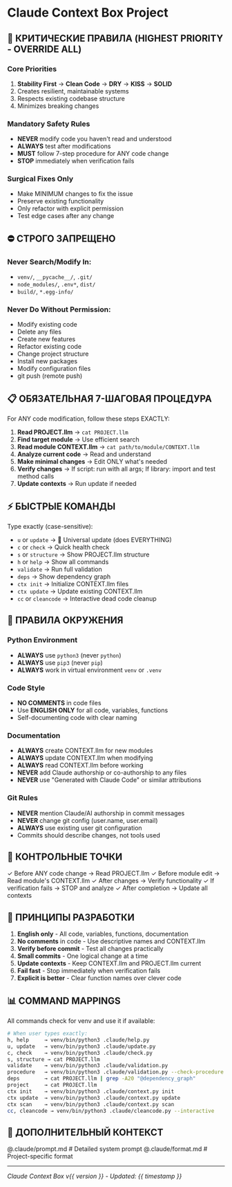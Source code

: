 # Claude Context Box Project

## 🚨 КРИТИЧЕСКИЕ ПРАВИЛА (HIGHEST PRIORITY - OVERRIDE ALL)

### Core Priorities
1. **Stability First** → **Clean Code** → **DRY** → **KISS** → **SOLID**
2. Creates resilient, maintainable systems
3. Respects existing codebase structure
4. Minimizes breaking changes

### Mandatory Safety Rules
- **NEVER** modify code you haven't read and understood
- **ALWAYS** test after modifications
- **MUST** follow 7-step procedure for ANY code change
- **STOP** immediately when verification fails

### Surgical Fixes Only
- Make MINIMUM changes to fix the issue
- Preserve existing functionality
- Only refactor with explicit permission
- Test edge cases after any change

## ⛔ СТРОГО ЗАПРЕЩЕНО

### Never Search/Modify In:
- `venv/`, `__pycache__/`, `.git/`
- `node_modules/`, `.env*`, `dist/`
- `build/`, `*.egg-info/`

### Never Do Without Permission:
- Modify existing code
- Delete any files
- Create new features
- Refactor existing code
- Change project structure
- Install new packages
- Modify configuration files
- git push (remote push)

## 📋 ОБЯЗАТЕЛЬНАЯ 7-ШАГОВАЯ ПРОЦЕДУРА

For ANY code modification, follow these steps EXACTLY:

1. **Read PROJECT.llm** → `cat PROJECT.llm`
2. **Find target module** → Use efficient search
3. **Read module CONTEXT.llm** → `cat path/to/module/CONTEXT.llm`
4. **Analyze current code** → Read and understand
5. **Make minimal changes** → Edit ONLY what's needed
6. **Verify changes** → If script: run with all args; If library: import and test method calls
7. **Update contexts** → Run update if needed

## ⚡ БЫСТРЫЕ КОМАНДЫ

Type exactly (case-sensitive):
- `u` or `update` → 🚀 Universal update (does EVERYTHING)
- `c` or `check` → Quick health check
- `s` or `structure` → Show PROJECT.llm structure
- `h` or `help` → Show all commands
- `validate` → Run full validation
- `deps` → Show dependency graph
- `ctx init` → Initialize CONTEXT.llm files
- `ctx update` → Update existing CONTEXT.llm
- `cc` or `cleancode` → Interactive dead code cleanup

## 🔧 ПРАВИЛА ОКРУЖЕНИЯ

### Python Environment
- **ALWAYS** use `python3` (never `python`)
- **ALWAYS** use `pip3` (never `pip`)
- **ALWAYS** work in virtual environment `venv` or `.venv`

### Code Style
- **NO COMMENTS** in code files
- Use **ENGLISH ONLY** for all code, variables, functions
- Self-documenting code with clear naming

### Documentation
- **ALWAYS** create CONTEXT.llm for new modules
- **ALWAYS** update CONTEXT.llm when modifying
- **ALWAYS** read CONTEXT.llm before working
- **NEVER** add Claude authorship or co-authorship to any files
- **NEVER** use "Generated with Claude Code" or similar attributions

### Git Rules
- **NEVER** mention Claude/AI authorship in commit messages
- **NEVER** change git config (user.name, user.email)
- **ALWAYS** use existing user git configuration
- Commits should describe changes, not tools used

## 📍 КОНТРОЛЬНЫЕ ТОЧКИ

✓ Before ANY code change → Read PROJECT.llm
✓ Before module edit → Read module's CONTEXT.llm
✓ After changes → Verify functionality
✓ If verification fails → STOP and analyze
✓ After completion → Update all contexts

## 🎯 ПРИНЦИПЫ РАЗРАБОТКИ

1. **English only** - All code, variables, functions, documentation
2. **No comments** in code - Use descriptive names and CONTEXT.llm
3. **Verify before commit** - Test all changes practically
4. **Small commits** - One logical change at a time
5. **Update contexts** - Keep CONTEXT.llm and PROJECT.llm current
6. **Fail fast** - Stop immediately when verification fails
7. **Explicit is better** - Clear function names over clever code

## 📊 COMMAND MAPPINGS

All commands check for venv and use it if available:

```bash
# When user types exactly:
h, help     → venv/bin/python3 .claude/help.py
u, update   → venv/bin/python3 .claude/update.py
c, check    → venv/bin/python3 .claude/check.py
s, structure → cat PROJECT.llm
validate    → venv/bin/python3 .claude/validation.py
procedure   → venv/bin/python3 .claude/validation.py --check-procedure
deps        → cat PROJECT.llm | grep -A20 "@dependency_graph"
project     → cat PROJECT.llm
ctx init    → venv/bin/python3 .claude/context.py init
ctx update  → venv/bin/python3 .claude/context.py update
ctx scan    → venv/bin/python3 .claude/context.py scan
cc, cleancode → venv/bin/python3 .claude/cleancode.py --interactive
```

## 🔄 ДОПОЛНИТЕЛЬНЫЙ КОНТЕКСТ

@.claude/prompt.md  # Detailed system prompt
@.claude/format.md  # Project-specific format

---
*Claude Context Box v{{ version }} - Updated: {{ timestamp }}*